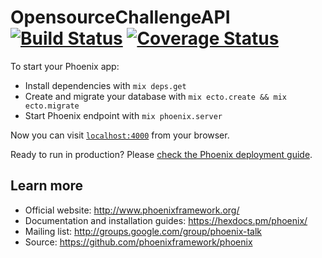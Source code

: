 # OpensourceChallengeAPI [![Build Status](https://api.travis-ci.org/opensource-challenge/opensource-challenge-api.svg?branch=master)](https://travis-ci.org/opensource-challenge/opensource-challenge-api) [![Coverage Status](https://coveralls.io/repos/github/opensource-challenge/opensource-challenge-api/badge.svg?branch=master)](https://coveralls.io/github/opensource-challenge/opensource-challenge-api?branch=master)

To start your Phoenix app:

  * Install dependencies with `mix deps.get`
  * Create and migrate your database with `mix ecto.create && mix ecto.migrate`
  * Start Phoenix endpoint with `mix phoenix.server`

Now you can visit [`localhost:4000`](http://localhost:4000) from your browser.

Ready to run in production? Please [check the Phoenix deployment guide](https://hexdocs.pm/phoenix/deployment.html).

## Learn more

  * Official website: http://www.phoenixframework.org/
  * Documentation and installation guides: https://hexdocs.pm/phoenix/
  * Mailing list: http://groups.google.com/group/phoenix-talk
  * Source: https://github.com/phoenixframework/phoenix
